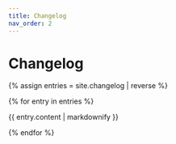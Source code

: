 ```yaml
---
title: Changelog
nav_order: 2
---
```


# Changelog

{% assign entries = site.changelog | reverse %}

{% for entry in entries %}
  <p>{{ entry.content | markdownify }}</p>
{% endfor %}
